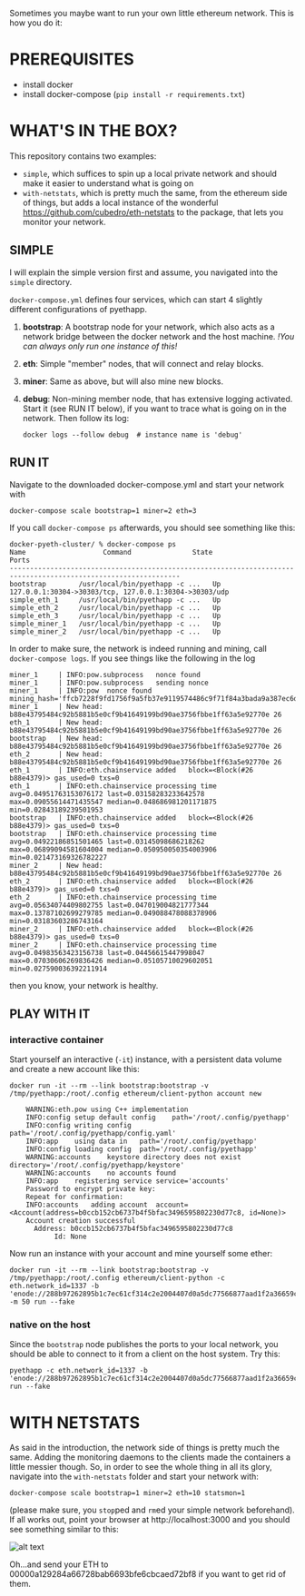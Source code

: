 Sometimes you maybe want to run your own little ethereum network. This is how you do it:

# PREREQUISITES
- install docker
- install docker-compose (`pip install -r requirements.txt`)

# WHAT'S IN THE BOX?
This repository contains two examples:
- `simple`, which suffices to spin up a local private network and should make it easier to understand what is going on
- `with-netstats`, which is pretty much the same, from the ethereum side of things, but adds a local instance of the
  wonderful https://github.com/cubedro/eth-netstats to the package, that lets you monitor your network.

## SIMPLE
I will explain the simple version first and assume, you navigated into the `simple` directory.

`docker-compose.yml` defines four services, which can start 4 slightly different configurations of pyethapp.

1.  **bootstrap**:
A bootstrap node for your network, which also acts as a network bridge between the docker network and the host machine.
*!You can always only run one instance of this!*
2.  **eth**:
Simple "member" nodes, that will connect and relay blocks.
3.  **miner**:
Same as above, but will also mine new blocks.
4.  **debug**:
Non-mining member node, that has extensive logging activated. Start it (see RUN IT below), if you want to trace what is going on in the network.
Then follow its log:

    `docker logs --follow debug  # instance name is 'debug'`

## RUN IT
Navigate to the downloaded docker-compose.yml and start your network with

    docker-compose scale bootstrap=1 miner=2 eth=3
  
If you call `docker-compose ps` afterwards, you should see something like this:

    docker-pyeth-cluster/ % docker-compose ps
    Name                   Command               State                           Ports                          
    ----------------------------------------------------------------------------------------------------------------
    bootstrap        /usr/local/bin/pyethapp -c ...   Up      127.0.0.1:30304->30303/tcp, 127.0.0.1:30304->30303/udp 
    simple_eth_1     /usr/local/bin/pyethapp -c ...   Up                                                             
    simple_eth_2     /usr/local/bin/pyethapp -c ...   Up                                                             
    simple_eth_3     /usr/local/bin/pyethapp -c ...   Up                                                             
    simple_miner_1   /usr/local/bin/pyethapp -c ...   Up                                                             
    simple_miner_2   /usr/local/bin/pyethapp -c ...   Up                                                             

In order to make sure, the network is indeed running and mining, call `docker-compose logs`. If you see things like the following in the log

    miner_1     | INFO:pow.subprocess   nonce found 
    miner_1     | INFO:pow.subprocess   sending nonce   
    miner_1     | INFO:pow  nonce found mining_hash='ffcb7228f9fd1756f9a5fb37e9119574486c9f71f84a3bada9a387ec6d0b933d'
    miner_1     | New head: b88e43795484c92b5881b5e0cf9b41649199bd90ae3756fbbe1ff63a5e92770e 26
    eth_1       | New head: b88e43795484c92b5881b5e0cf9b41649199bd90ae3756fbbe1ff63a5e92770e 26
    bootstrap   | New head: b88e43795484c92b5881b5e0cf9b41649199bd90ae3756fbbe1ff63a5e92770e 26
    eth_2       | New head: b88e43795484c92b5881b5e0cf9b41649199bd90ae3756fbbe1ff63a5e92770e 26
    eth_1       | INFO:eth.chainservice added   block=<Block(#26 b88e4379)> gas_used=0 txs=0
    eth_1       | INFO:eth.chainservice processing time avg=0.04951763153076172 last=0.03158283233642578 max=0.09055614471435547 median=0.048686981201171875 min=0.02843189239501953
    bootstrap   | INFO:eth.chainservice added   block=<Block(#26 b88e4379)> gas_used=0 txs=0
    bootstrap   | INFO:eth.chainservice processing time avg=0.04922186851501465 last=0.03145098686218262 max=0.06899094581604004 median=0.050950050354003906 min=0.021473169326782227
    miner_2     | New head: b88e43795484c92b5881b5e0cf9b41649199bd90ae3756fbbe1ff63a5e92770e 26
    eth_2       | INFO:eth.chainservice added   block=<Block(#26 b88e4379)> gas_used=0 txs=0
    eth_2       | INFO:eth.chainservice processing time avg=0.05634074409802755 last=0.047019004821777344 max=0.13787102699279785 median=0.049088478088378906 min=0.03183603286743164
    miner_2     | INFO:eth.chainservice added   block=<Block(#26 b88e4379)> gas_used=0 txs=0
    miner_2     | INFO:eth.chainservice processing time avg=0.04983563423156738 last=0.04456615447998047 max=0.07030606269836426 median=0.05105710029602051 min=0.027590036392211914


then you know, your network is healthy.

## PLAY WITH IT

### interactive container
Start yourself an interactive (`-it`) instance, with a persistent data volume and create a new account like this:

```
docker run -it --rm --link bootstrap:bootstrap -v /tmp/pyethapp:/root/.config ethereum/client-python account new
    
    WARNING:eth.pow using C++ implementation    
    INFO:config setup default config    path='/root/.config/pyethapp'
    INFO:config writing config  path='/root/.config/pyethapp/config.yaml'
    INFO:app    using data in   path='/root/.config/pyethapp'
    INFO:config loading config  path='/root/.config/pyethapp'
    WARNING:accounts    keystore directory does not exist   directory='/root/.config/pyethapp/keystore'
    WARNING:accounts    no accounts found   
    INFO:app    registering service service='accounts'
    Password to encrypt private key: 
    Repeat for confirmation: 
    INFO:accounts   adding account  account=<Account(address=b0ccb152cb6737b4f5bfac3496595802230d77c8, id=None)>
    Account creation successful
      Address: b0ccb152cb6737b4f5bfac3496595802230d77c8
           Id: None
```

Now run an instance with your account and mine yourself some ether:

```
docker run -it --rm --link bootstrap:bootstrap -v /tmp/pyethapp:/root/.config ethereum/client-python -c eth.network_id=1337 -b 'enode://288b97262895b1c7ec61cf314c2e2004407d0a5dc77566877aad1f2a36659c8b698f4b56fd06c4a0c0bf007b4cfb3e7122d907da3b005fa90e724441902eb19e@bootstrap:30303' -m 50 run --fake
```

### native on the host
Since the `bootstrap` node publishes the ports to your local network, you should be able to connect to it from a client on the host system. Try this:

    pyethapp -c eth.network_id=1337 -b 'enode://288b97262895b1c7ec61cf314c2e2004407d0a5dc77566877aad1f2a36659c8b698f4b56fd06c4a0c0bf007b4cfb3e7122d907da3b005fa90e724441902eb19e@localhost:30304' run --fake

# WITH NETSTATS
As said in the introduction, the network side of things is pretty much the same. Adding the monitoring daemons to the
clients made the containers a little messier though. So, in order to see the whole thing in all its glory, navigate into the
`with-netstats` folder and start your network with:
    
    docker-compose scale bootstrap=1 miner=2 eth=10 statsmon=1

(please make sure, you `stop`ped and `rm`ed your simple network beforehand). If all works out, point your browser at http://localhost:3000 and you should see something similar to this:

![alt text](https://github.com/konradkonrad/docker-pyeth-cluster/raw/master/screenshot.png "Private Eth with netstats
and ...")

Oh...and send your ETH to 00000a129284a66728bab6693bfe6cbcaed72bf8 if you want to get rid of them.
